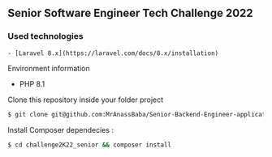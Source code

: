## Senior Software Engineer Tech Challenge 2022


### Used technologies
    - [Laravel 8.x](https://laravel.com/docs/8.x/installation)
Environment information 
- PHP 8.1

Clone this repository inside your folder project
```sh
$ git clone git@github.com:MrAnassBaba/Senior-Backend-Engineer-application-by-Anass-Baba.git
```
Install Composer dependecies :
```sh
$ cd challenge2K22_senior && composer install
```

